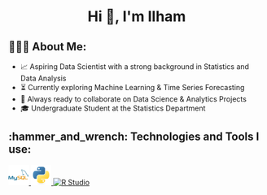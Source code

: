 
<h1 align="center">Hi 👋, I'm Ilham</h1>
</h2> 
<h2 align="left">👨🏻‍💻 About Me:</h2>

- :chart_with_upwards_trend: Aspiring Data Scientist with a strong background in Statistics and Data Analysis
- :hourglass_flowing_sand: Currently exploring Machine Learning & Time Series Forecasting  
- :rocket: Always ready to collaborate on Data Science & Analytics Projects  
- :mortar_board: Undergraduate Student at the Statistics Department


<h2 align="left">:hammer_and_wrench: Technologies and Tools I use:</h2>
<p align="left">
    <a href="https://www.mysql.com/" target="_blank"> <img src="https://raw.githubusercontent.com/devicons/devicon/master/icons/mysql/mysql-original-wordmark.svg" alt="MySQL" width="40" height="40"/> </a>
    <a href="https://www.python.org/" target="_blank"> <img src="https://raw.githubusercontent.com/devicons/devicon/master/icons/python/python-original.svg" alt="Python" width="40" height="40"/> </a>
    <a href="https://posit.co/download/rstudio-desktop/" target="_blank"> <img src="https://www.vectorlogo.zone/logos/r-project/r-project-icon.svg" alt="R Studio" width="40" height="40"/> </a>
</p>
